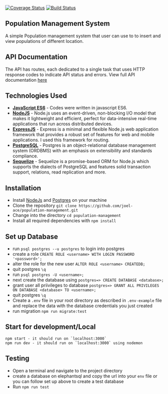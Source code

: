 [![Coverage Status](https://coveralls.io/repos/github/joel-ace/population-management/badge.svg?branch=master)](https://coveralls.io/github/joel-ace/population-management?branch=master)
[![Build Status](https://travis-ci.org/joel-ace/population-management.svg?branch=master)](https://travis-ci.org/joel-ace/population-management)

## Population Management System
A simple Population management system that user can use to to insert and view populations of different location.

## API Documentation
The API has routes, each dedicated to a single task that uses HTTP response codes to indicate API status and errors. View full API documentation [here](https://p-man.herokuapp.com)


## Technologies Used
- **[JavaScript ES6](http://es6-features.org/)** - Codes were written in javascript ES6.
- **[NodeJS](https://nodejs.org/)** - Node.js uses an event-driven, non-blocking I/O model that makes it lightweight and efficient, perfect for data-intensive real-time applications that run across distributed devices.
- **[ExpressJS](https://expressjs.com/)** - Express is a minimal and flexible Node.js web application framework that provides a robust set of features for web and mobile applications. I used this framework for routing.
- **[PostgreSQL](https://www.postgresql.org/)** - Postgres is an object-relational database management system (ORDBMS) with an emphasis on extensibility and standards compliance.
- **[Sequelize](http://docs.sequelizejs.com/)** - Sequelize is a promise-based ORM for Node.js which supports the dialects of PostgreSQL and features solid transaction support, relations, read replication and more.

## Installation
- Install [NodeJs](https://nodejs.org/en/) and [Postgres](https://www.postgresql.org/) on your machine
- Clone the repository `git clone https://github.com/joel-ace/population-management.git`
- Change into the directory `cd population-management`
- Install all required dependencies with `npm install`

## Set up Database
- run `psql postgres --u postgres` to login into postgres
- create a role `CREATE ROLE <username> WITH LOGIN PASSWORD '<password>';`
- alter the role for the new user `ALTER ROLE <username> CREATEDB;`
- quit postgres `\q`
- run `psql postgres -U <username>;`
- next create the database using `postgres=> CREATE DATABASE <database>;`
- grant user all priivileges to database `postgres=> GRANT ALL PRIVILEGES ON DATABASE <database> TO <username>;`
- quit postgres `\q`
- Create a `.env` file in your root directory as described in `.env-example` file and replace the data with the database credentials you just created
- run migration `npm run migrate:test`


## Start for development/Local
```
npm start - it should run on `localhost:3000`
npm run dev - it should run on `localhost:3000` using nodemon
```

## Testing
- Open a terminal and navigate to the project directory
- create a database on elephantsql and copy the url into your `env` file or you can follow set up above to create a test database
- Run `npm run test`
